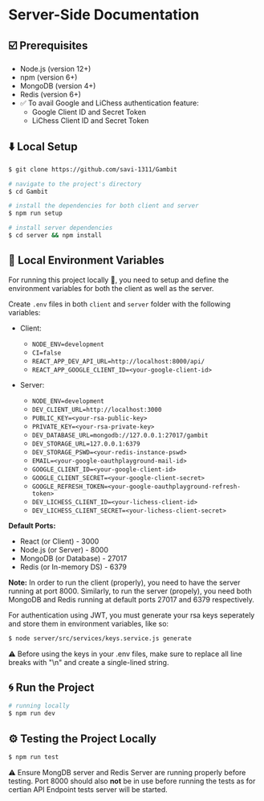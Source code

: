 # Server-Side Documentation
## :ballot_box_with_check: Prerequisites
- Node.js (version 12+)
- npm (version 6+)
- MongoDB (version 4+)
- Redis (version 6+)
- ✅ To avail Google and LiChess authentication feature:
  - Google Client ID and Secret Token
  - LiChess Client ID and Secret Token

## :arrow_down: Local Setup

```bash
$ git clone https://github.com/savi-1311/Gambit

# navigate to the project's directory
$ cd Gambit

# install the dependencies for both client and server
$ npm run setup

# install server dependencies
$ cd server && npm install
```

## :construction: Local Environment Variables

For running this project locally :truck:, you need to setup and define the environment variables for both the client as well as the server.

Create `.env` files in both `client` and `server` folder with the following variables:
- Client:
	- `NODE_ENV=development`
	- `CI=false`
	- `REACT_APP_DEV_API_URL=http://localhost:8000/api/`
	- `REACT_APP_GOOGLE_CLIENT_ID=<your-google-client-id>`

- Server:
	- `NODE_ENV=development`
	- `DEV_CLIENT_URL=http://localhost:3000`
  	- `PUBLIC_KEY=<your-rsa-public-key>`
  	- `PRIVATE_KEY=<your-rsa-private-key>`
	- `DEV_DATABASE_URL=mongodb://127.0.0.1:27017/gambit`
	- `DEV_STORAGE_URL=127.0.0.1:6379`
	- `DEV_STORAGE_PSWD=<your-redis-instance-pswd>`
	- `EMAIL=<your-google-oauthplayground-mail-id>`
	- `GOOGLE_CLIENT_ID=<your-google-client-id>`
	- `GOOGLE_CLIENT_SECRET=<your-google-client-secret>`
	- `GOOGLE_REFRESH_TOKEN=<your-google-oauthplayground-refresh-token>`
	- `DEV_LICHESS_CLIENT_ID=<your-lichess-client-id>`
	- `DEV_LICHESS_CLIENT_SECRET=<your-lichess-client-secret>`

**Default Ports:**
- React (or Client) - 3000
- Node.js (or Server) - 8000
- MongoDB (or Database) - 27017
- Redis (or In-memory DS) - 6379

**Note:** In order to run the client (properly), you need to have the server running at port 8000. Similarly, to run the server (propely), you need both MongoDB and Redis running at default ports 27017 and 6379 respectively. 

For authentication using JWT, you must generate your rsa keys seperately and store them in environment variables, like so: 
```bash
$ node server/src/services/keys.service.js generate
```
⚠️ Before using the keys in your .env files, make sure to replace all line breaks with "\n" and create a single-lined string.

## :cyclone: Run the Project

```bash
# running locally
$ npm run dev
```

## ⚙️ Testing the Project Locally

```bash
$ npm run test
```
⚠️ Ensure MongDB server and Redis Server are running properly before testing. Port 8000 should also **not** be in use before running the tests as for certian API Endpoint tests server will be started.
